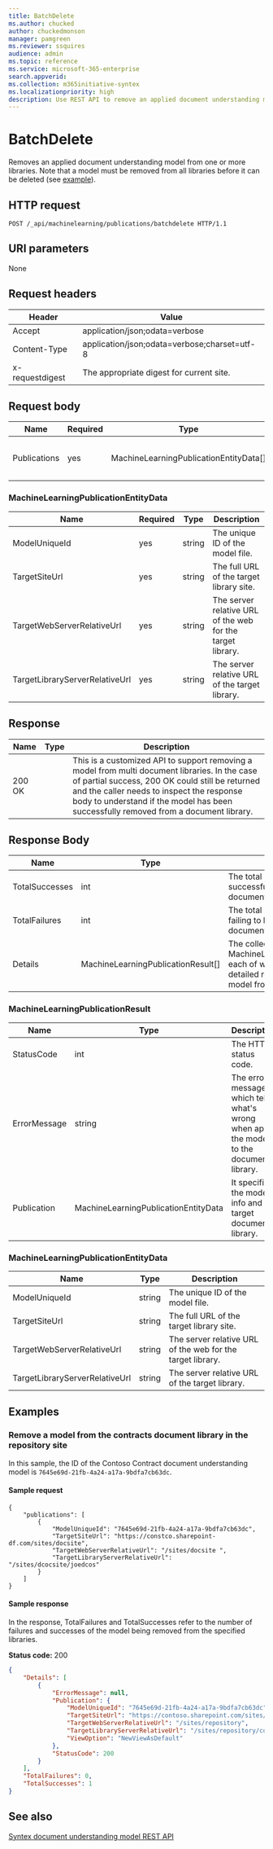 ```yaml
---
title: BatchDelete
ms.author: chucked
author: chuckedmonson
manager: pamgreen
ms.reviewer: ssquires
audience: admin
ms.topic: reference
ms.service: microsoft-365-enterprise
search.appverid: 
ms.collection: m365initiative-syntex
ms.localizationpriority: high
description: Use REST API to remove an applied document understanding model from one or more libraries.
---
```


# BatchDelete

Removes an applied document understanding model from one or more libraries. Note that a model must be removed from all libraries before it can be deleted (see [example](rest-batchdelete-method.md#examples)).

## HTTP request

```HTTP
POST /_api/machinelearning/publications/batchdelete HTTP/1.1
```

## URI parameters

None

## Request headers

| Header | Value |
|--------|-------|
|Accept|application/json;odata=verbose|
|Content-Type|application/json;odata=verbose;charset=utf-8|
|x-requestdigest|The appropriate digest for current site.|

## Request body

| Name | Required | Type | Description |
|--------|-------|--------|------------|
|Publications|yes|MachineLearningPublicationEntityData[]|The collection of MachineLearningPublicationEntityData each of which specifies the model and target document library.|

### MachineLearningPublicationEntityData

| Name | Required | Type | Description |
|--------|-------|--------|------------|
|ModelUniqueId|yes|string|The unique ID of the model file.|
|TargetSiteUrl|yes|string|The full URL of the target library site.|
|TargetWebServerRelativeUrl|yes|string|The server relative URL of the web for the target library.|
|TargetLibraryServerRelativeUrl|yes|string|The server relative URL of the target library.|

## Response

| Name   | Type  | Description|
|--------|-------|------------|
|200 OK||This is a customized API to support removing a model from multi document libraries. In the case of partial success, 200 OK could still be returned and the caller needs to inspect the response body to understand if the model has been successfully removed from a document library.|

## Response Body

| Name   | Type  | Description|
|--------|-------|------------|
|TotalSuccesses|int|The total number of a model being successfully removed from a document library.|
|TotalFailures|int|The total number of a model failing to be removed from a document library.|
|Details|MachineLearningPublicationResult[]|The collection of MachineLearningPublicationResult each of which specifies the detailed result of removing the model from a document library.|

### MachineLearningPublicationResult

| Name   | Type  | Description|
|--------|-------|------------|
|StatusCode|int|The HTTP status code.|
|ErrorMessage|string|The error message which tells what's wrong when apply the model to the document library.|
|Publication|MachineLearningPublicationEntityData|It specifies the model info and the target document library.| 

### MachineLearningPublicationEntityData

| Name | Type | Description |
|--------|--------|------------|
|ModelUniqueId|string|The unique ID of the model file.|
|TargetSiteUrl|string|The full URL of the target library site.|
|TargetWebServerRelativeUrl|string|The server relative URL of the web for the target library.|
|TargetLibraryServerRelativeUrl|string|The server relative URL of the target library.|

## Examples

### Remove a model from the contracts document library in the repository site

In this sample, the ID of the Contoso Contract document understanding model is `7645e69d-21fb-4a24-a17a-9bdfa7cb63dc`.

#### Sample request

```HTTP
{ 
    "publications": [ 
        { 
            "ModelUniqueId": "7645e69d-21fb-4a24-a17a-9bdfa7cb63dc", 
            "TargetSiteUrl": "https://constco.sharepoint-df.com/sites/docsite", 
            "TargetWebServerRelativeUrl": "/sites/docsite ", 
            "TargetLibraryServerRelativeUrl": "/sites/dcocsite/joedcos" 
        } 
    ] 
} 
```

#### Sample response

In the response, TotalFailures and TotalSuccesses refer to the number of failures and successes of the model being removed from the specified libraries.

**Status code:** 200

```JSON
{
    "Details": [
        {
            "ErrorMessage": null,
            "Publication": {
                "ModelUniqueId": "7645e69d-21fb-4a24-a17a-9bdfa7cb63dc",
                "TargetSiteUrl": "https://contoso.sharepoint.com/sites/repository/",
                "TargetWebServerRelativeUrl": "/sites/repository",
                "TargetLibraryServerRelativeUrl": "/sites/repository/contracts",
                "ViewOption": "NewViewAsDefault"
            },
            "StatusCode": 200
        }
    ],
    "TotalFailures": 0,
    "TotalSuccesses": 1
}
```

## See also

[Syntex document understanding model REST API](syntex-model-rest-api.md)
